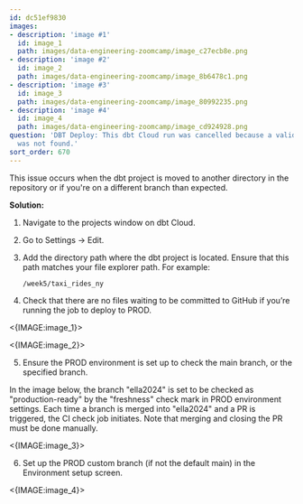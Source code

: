 ```yaml
---
id: dc51ef9830
images:
- description: 'image #1'
  id: image_1
  path: images/data-engineering-zoomcamp/image_c27ecb8e.png
- description: 'image #2'
  id: image_2
  path: images/data-engineering-zoomcamp/image_8b6478c1.png
- description: 'image #3'
  id: image_3
  path: images/data-engineering-zoomcamp/image_80992235.png
- description: 'image #4'
  id: image_4
  path: images/data-engineering-zoomcamp/image_cd924928.png
question: 'DBT Deploy: This dbt Cloud run was cancelled because a valid dbt project
  was not found.'
sort_order: 670
---
```


This issue occurs when the dbt project is moved to another directory in the repository or if you're on a different branch than expected.

**Solution:**

1. Navigate to the projects window on dbt Cloud.
2. Go to Settings -> Edit.
3. Add the directory path where the dbt project is located. Ensure that this path matches your file explorer path. For example:
   
   ```
   /week5/taxi_rides_ny
   ```

4. Check that there are no files waiting to be committed to GitHub if you’re running the job to deploy to PROD.

<{IMAGE:image_1}>

<{IMAGE:image_2}>

5. Ensure the PROD environment is set up to check the main branch, or the specified branch.

In the image below, the branch "ella2024" is set to be checked as "production-ready" by the "freshness" check mark in PROD environment settings. Each time a branch is merged into "ella2024" and a PR is triggered, the CI check job initiates. Note that merging and closing the PR must be done manually.

<{IMAGE:image_3}>

6. Set up the PROD custom branch (if not the default main) in the Environment setup screen.

<{IMAGE:image_4}>
